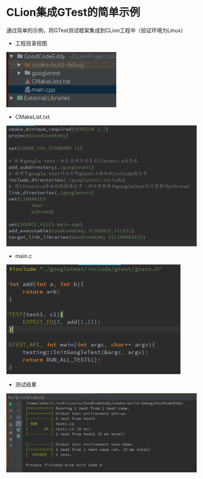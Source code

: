 # CLion集成GTest的简单示例
通过简单的示例，将GTest测试框架集成到CLion工程中（验证环境为Linux）
* 工程目录视图

![](./assets/catalogView.png)

* CMakeList.txt

![](./assets/CMakeList.png)

* main.c

![](./assets/mainCode.png)

* 测试结果

![](./assets/result.png)
